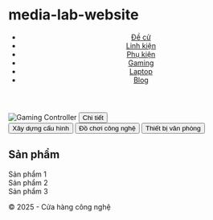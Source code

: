# media-lab-website
<!DOCTYPE html>
<html lang="vi">
<head>
    <meta charset="UTF-8">
    <meta name="viewport" content="width=device-width, initial-scale=1.0">
    <title>Trang Thương Mại Điện Tử</title>
    <link rel="stylesheet" href="styles.css">
</head>
<body>
    <header>
        <nav>
            <ul>
                <li><a href="#">Đề cử</a></li>
                <li><a href="#">Linh kiện</a></li>
                <li><a href="#">Phụ kiện</a></li>
                <li><a href="#">Gaming</a></li>
                <li><a href="#">Laptop</a></li>
                <li><a href="#">Blog</a></li>
            </ul>
        </nav>
    </header>
    <main>
        <section class="featured">
            <img src="gaming-controller.jpg" alt="Gaming Controller">
            <button>Chi tiết</button>
        </section>
        <section class="categories">
            <button>Xây dựng cấu hình</button>
            <button>Đồ chơi công nghệ</button>
            <button>Thiết bị văn phòng</button>
        </section>
        <section class="products">
            <h2>Sản phẩm</h2>
            <div class="product-item">Sản phẩm 1</div>
            <div class="product-item">Sản phẩm 2</div>
            <div class="product-item">Sản phẩm 3</div>
        </section>
    </main>
    <footer>
        <p>&copy; 2025 - Cửa hàng công nghệ</p>
    </footer>
</body>
</html>
